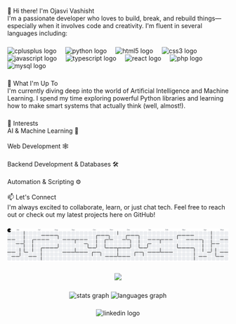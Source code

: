 <p align="left">👋 Hi there! I'm Ojasvi Vashisht<br>I'm a passionate developer who loves to build, break, and rebuild things—especially when it involves code and creativity. I'm fluent in several languages including:</p>

###

<div align="left">
  <img src="https://cdn.jsdelivr.net/gh/devicons/devicon/icons/cplusplus/cplusplus-original.svg" height="40" alt="cplusplus logo"  />
  <img width="12" />
  <img src="https://cdn.jsdelivr.net/gh/devicons/devicon/icons/python/python-original.svg" height="40" alt="python logo"  />
  <img width="12" />
  <img src="https://cdn.jsdelivr.net/gh/devicons/devicon/icons/html5/html5-original.svg" height="40" alt="html5 logo"  />
  <img width="12" />
  <img src="https://cdn.jsdelivr.net/gh/devicons/devicon/icons/css3/css3-original.svg" height="40" alt="css3 logo"  />
  <img width="12" />
  <img src="https://cdn.jsdelivr.net/gh/devicons/devicon/icons/javascript/javascript-original.svg" height="40" alt="javascript logo"  />
  <img width="12" />
  <img src="https://cdn.jsdelivr.net/gh/devicons/devicon/icons/typescript/typescript-original.svg" height="40" alt="typescript logo"  />
  <img width="12" />
  <img src="https://cdn.jsdelivr.net/gh/devicons/devicon/icons/react/react-original.svg" height="40" alt="react logo"  />
  <img width="12" />
  <img src="https://cdn.jsdelivr.net/gh/devicons/devicon/icons/php/php-original.svg" height="40" alt="php logo"  />
  <img width="12" />
  <img src="https://cdn.jsdelivr.net/gh/devicons/devicon/icons/mysql/mysql-original.svg" height="40" alt="mysql logo"  />
</div>

###

<p align="left">🚀 What I'm Up To<br>I'm currently diving deep into the world of Artificial Intelligence and Machine Learning. I spend my time exploring powerful Python libraries and learning how to make smart systems that actually think (well, almost!).</p>

###

<p align="left">🧠 Interests<br>AI & Machine Learning 🤖<br><br>Web Development 🕸️<br><br>Backend Development & Databases 🛠️<br><br>Automation & Scripting ⚙️<br><br>📫 Let's Connect<br>I'm always excited to collaborate, learn, or just chat tech. Feel free to reach out or check out my latest projects here on GitHub!</p>

###

<picture>
  <source media="(prefers-color-scheme: dark)" srcset="https://raw.githubusercontent.com/OJASVI00VASHISHT/OJASVI00VASHISHT/output/pacman-contribution-graph-dark.svg">
  <source media="(prefers-color-scheme: light)" srcset="https://raw.githubusercontent.com/OJASVI00VASHISHT/OJASVI00VASHISHT/output/pacman-contribution-graph.svg">
  <img alt="pacman contribution graph" src="https://raw.githubusercontent.com/OJASVI00VASHISHT/OJASVI00VASHISHT/output/pacman-contribution-graph.svg">
</picture>

###

<div align="center">
  <img src="https://profile-counter.glitch.me/OJASVI00VASHISHT/count.svg?"  />
</div>

###

<div align="center">
  <img src="https://github-readme-stats.vercel.app/api?username=OJASVI00VASHISHT&hide_title=false&hide_rank=false&show_icons=true&include_all_commits=true&count_private=true&disable_animations=false&theme=dracula&locale=en&hide_border=false&order=1" height="150" alt="stats graph"  />
  <img src="https://github-readme-stats.vercel.app/api/top-langs?username=OJASVI00VASHISHT&locale=en&hide_title=false&layout=compact&card_width=320&langs_count=5&theme=dracula&hide_border=false&order=2" height="150" alt="languages graph"  />
</div>

###

<div align="center">
  <img src="https://img.shields.io/static/v1?message=LinkedIn&logo=linkedin&label=&color=0077B5&logoColor=white&labelColor=&style=for-the-badge" height="71" alt="linkedin logo"  />
</div>

###